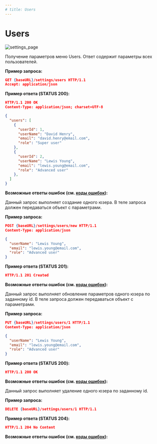```yaml
---
# title: Users
---
```

# Users

![settings_page](/images/settings_page/users.png)

<req method="get" path="/settings/users" isArrow>

Получение параметров меню Users. Ответ содержит параметры всех пользователей.

**Пример запроса:**

```json
GET {baseURL}/settings/users HTTP/1.1
Accept: application/json
```

**Пример ответа (STATUS 200):**

```json
HTTP/1.1 200 OK
Content-Type: application/json; charset=UTF-8

{
  "users": [
    {
      "userId": 1,
      "userName": "David Henry",
      "email": "david.henry@email.com",
      "role": "Super user"
    },
    {
      "userId": 2,
      "userName": "Lewis Young",
      "email": "lewis.young@email.com",
      "role": "Advanced user"
    },
  ]
}
```

**Возможные ответы ошибок (см. [коды ошибок](/api/v1/errors.html)):**

</req>

<!-- ********************************************************************************************** 

-->
<req method="post" path="/settings/users/new" isArrow>

Данный запрос выполняет создание одного юзера.
В теле запроса должен передаваться объект с параметрами.

**Пример запроса:**

```json
POST {baseURL}/settings/users/new HTTP/1.1
Content-Type: application/json

{
  "userName": "Lewis Young",
  "email": "lewis.young@email.com",
  "role": "Advanced user"
}
```

**Пример ответа (STATUS 201):**

```json
HTTP/1.1 201 Created
```

**Возможные ответы ошибок (см. [коды ошибок](/api/v1/errors.html)):**

</req>

<!-- **********************************************************************************************

-->
<req method="put" path="/settings/users/{userId}" isArrow>

Данный запрос выполняет обновление параметров одного юзера по заданному id.
В теле запроса должен передаваться объект с параметрами.

**Пример запроса:**

```json
PUT {baseURL}/settings/users/1 HTTP/1.1
Content-Type: application/json

{
  "userName": "Lewis Young",
  "email": "lewis.young@email.com",
  "role": "Advanced user"
}
```

**Пример ответа (STATUS 200):**

```json
HTTP/1.1 200 OK
```

**Возможные ответы ошибок (см. [коды ошибок](/api/v1/errors.html)):**

</req>

<!-- ********************************************************************************************** 

-->
<req method="delete" path="/settings/users/{userId}" isArrow>

Данный запрос выполняет удаление одного юзера по заданному id.

**Пример запроса:**

```json
DELETE {baseURL}/settings/users/1 HTTP/1.1
```

**Пример ответа (STATUS 204):**

```json
HTTP/1.1 204 No Content
```

**Возможные ответы ошибок (см. [коды ошибок](/api/v1/errors.html)):**

</req>